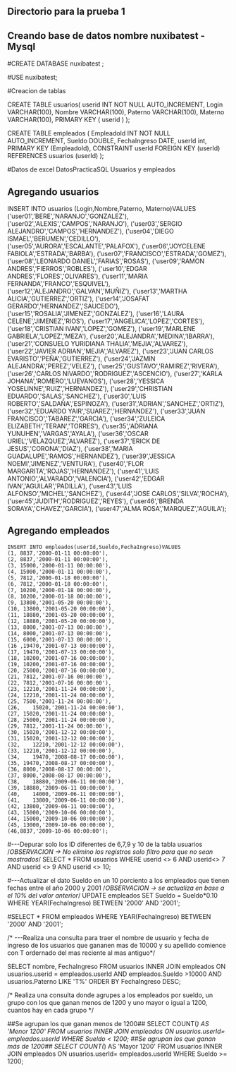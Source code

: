 ## Directorio para la prueba 1 ##


## Creando base de datos nombre nuxibatest - Mysql ##
#CREATE DATABASE nuxibatest ;

#USE nuxibatest;

#Creacion de tablas

CREATE TABLE usuarios(
   userid INT NOT NULL AUTO_INCREMENT,
   Login VARCHAR(100),
   Nombre VARCHAR(100),
   Paterno VARCHAR(100),
   Materno VARCHAR(100),
   PRIMARY KEY ( userid )
);

CREATE TABLE empleados (
    EmpleadoId INT NOT NULL AUTO_INCREMENT,
    Sueldo DOUBLE,
    FechaIngreso DATE,
	 userId int,
    PRIMARY KEY (EmpleadoId),
	 CONSTRAINT userId FOREIGN KEY (userId)
        REFERENCES usuarios (userId)
);

#Datos de excel DatosPracticaSQL Usuarios y empleados
## Agregando usuarios ##
INSERT INTO usuarios (Login,Nombre,Paterno, Materno)VALUES
    ('user01','BERE','NARANJO','GONZALEZ'),
    ('user02','ALEXIS','CAMPOS','NARANJO'),
    ('user03','SERGIO ALEJANDRO','CAMPOS','HERNANDEZ'),
    ('user04','DIEGO ISMAEL','BERUMEN','CEDILLO'),
    ('user05','AURORA','ESCALANTE','PALAFOX'),
    ('user06','JOYCELENE FABIOLA','ESTRADA','BARBA'),
    ('user07','FRANCISCO','ESTRADA','GOMEZ'),
    ('user08','LEONARDO DANIEL','FARIAS','ROSAS'),
    ('user09','RAMON ANDRES','FIERROS','ROBLES'),
    ('user10','EDGAR ANDRES','FLORES','OLIVARES'),
    ('user11','MARIA FERNANDA','FRANCO','ESQUIVEL'),
    ('user12','ALEJANDRO','GALVAN','MUÑIZ'),
    ('user13','MARTHA ALICIA','GUTIERREZ','ORTIZ'),
    ('user14','JOSAFAT GERARDO','HERNANDEZ','SAUCEDO'),
    ('user15','ROSALIA','JIMENEZ','GONZALEZ'),
    ('user16','LAURA CELENE','JIMENEZ','RIOS'),
    ('user17','ANGELICA','LOPEZ','CORTES'),
    ('user18','CRISTIAN IVAN','LOPEZ','GOMEZ'),
    ('user19','MARLENE GABRIELA','LOPEZ','MEZA'),
    ('user20','ALEJANDRA','MEDINA','IBARRA'),
    ('user21','CONSUELO YURIDIANA THALIA','MEJIA','ALVAREZ'),
    ('user22','JAVIER ADRIAN','MEJIA','ALVAREZ'),
    ('user23','JUAN CARLOS EVARISTO','PEÑA','GUTIERREZ'),
    ('user24','JAZMIN ALEJANDRA','PEREZ','VELEZ'),
    ('user25','GUSTAVO','RAMIREZ','RIVERA'),
    ('user26','CARLOS NIVARDO','RODRIGUEZ','ASCENCIO'),
    ('user27','KARLA JOHANA','ROMERO','LUEVANOS'),
    ('user28','YESSICA YOSELINNE','RUIZ','HERNANDEZ'),
    ('user29','CHRISTIAN EDUARDO','SALAS','SANCHEZ'),
    ('user30','LUIS ROBERTO','SALDAÑA','ESPINOZA'),
    ('user31','ADRIAN','SANCHEZ','ORTIZ'),
    ('user32','EDUARDO YAIR','SUAREZ','HERNANDEZ'),
    ('user33','JUAN FRANCISCO','TABAREZ','GARCIA'),
    ('user34','ZULEICA ELIZABETH','TERAN','TORRES'),
    ('user35','ADRIANA YUNUHEN','VARGAS','AYALA'),
    ('user36','OSCAR URIEL','VELAZQUEZ','ALVAREZ'),
    ('user37','ERICK DE JESUS','CORONA','DIAZ'),
    ('user38','MARIA GUADALUPE','RAMOS','HERNANDEZ'),
    ('user39','JESSICA NOEMI','JIMENEZ','VENTURA'),
    ('user40','FLOR MARGARITA','ROJAS','HERNANDEZ'),
    ('user41','LUIS ANTONIO','ALVARADO','VALENCIA'),
    ('user42','EDGAR IVAN','AGUILAR','PADILLA'),
    ('user43','LUIS ALFONSO','MICHEL','SANCHEZ'),
    ('user44','JOSE CARLOS','SILVA','ROCHA'),
    ('user45','JUDITH','RODRIGUEZ','REYES'),
    ('user46','BRENDA SORAYA','CHAVEZ','GARCIA'),
    ('user47','ALMA ROSA','MARQUEZ','AGUILA');
    
## Agregando empleados ##
    INSERT INTO empleados(userId,Sueldo,FechaIngreso)VALUES
    (1, 8837,'2000-01-11 00:00:00'),
    (2, 8837,'2000-01-11 00:00:00'),
    (3, 15000,'2000-01-11 00:00:00'),
    (4, 15000,'2000-01-11 00:00:00'),
    (5, 7812,'2000-01-18 00:00:00'),
    (6, 7812,'2000-01-18 00:00:00'),
    (7, 10200,'2000-01-18 00:00:00'),
    (8, 10200,'2000-01-18 00:00:00'),
    (9, 13800,'2001-05-20 00:00:00'),
    (10, 13800,'2001-05-20 00:00:00'),
    (11, 18880,'2001-05-20 00:00:00'),
    (12, 18880,'2001-05-20 00:00:00'),
    (13, 8000,'2001-07-13 00:00:00'),
    (14, 8000,'2001-07-13 00:00:00'),
    (15, 6000,'2001-07-13 00:00:00'),
    (16 ,19470,'2001-07-13 00:00:00'),
    (17, 19470,'2001-07-13 00:00:00'),
    (18, 10200,'2001-07-16 00:00:00'),
    (19, 10200,'2001-07-16 00:00:00'),
    (20, 25000,'2001-07-16 00:00:00'),
    (21, 7812,'2001-07-16 00:00:00'),
    (22, 7812,'2001-07-16 00:00:00'),
    (23, 12210,'2001-11-24 00:00:00'),
    (24, 12210,'2001-11-24 00:00:00'),
    (25, 7500,'2001-11-24 00:00:00'),
    (26,	15020,'2001-11-24 00:00:00'),
    (27, 15020,'2001-11-24 00:00:00'),
    (28, 25000,'2001-11-24 00:00:00'),
    (29, 7812,'2001-11-24 00:00:00'),
    (30, 15020,'2001-12-12 00:00:00'),
    (31, 15020,'2001-12-12 00:00:00'),
    (32,	12210,'2001-12-12 00:00:00'),
    (33, 12210,'2001-12-12 00:00:00'),
    (34,	19470,'2008-08-17 00:00:00'),
    (35, 19470,'2008-08-17 00:00:00'),
    (36, 8000,'2008-08-17 00:00:00'),
    (37, 8000,'2008-08-17 00:00:00'),
    (38,	18880,'2009-06-11 00:00:00'),
    (39, 18880,'2009-06-11 00:00:00'),
    (40,	14000,'2009-06-11 00:00:00'),
    (41,	13800,'2009-06-11 00:00:00'),
    (42, 13800,'2009-06-11 00:00:00'),
    (43, 15000,'2009-10-06 00:00:00'),
    (44, 15000,'2009-10-06 00:00:00'),
    (45, 13000,'2009-10-06 00:00:00'),
    (46,8837,'2009-10-06 00:00:00');
   
#---Depurar solo los ID diferentes de 6,7,9 y 10 de la tabla usuarios
/*OBSERVACION -> No elimino los registros solo filtro para que no sean mostrados*/
SELECT * FROM usuarios WHERE userid <> 6 AND userid<> 7 AND userid <> 9 AND userid <> 10;
    
#---Actualizar el dato Sueldo en un 10 porciento a los empleados que tienen fechas entre el año 2000 y 2001
/*OBSERVACION -> se actualiza en base a el 10% del valor anterior*/
UPDATE empleados
SET Sueldo = Sueldo*0.10 WHERE YEAR(FechaIngreso) BETWEEN '2000' AND '2001';

#SELECT * FROM empleados WHERE YEAR(FechaIngreso) BETWEEN '2000' AND '2001';

/* ---Realiza una consulta para traer el nombre de usuario y fecha de ingreso de los usuarios que
gananen mas de 10000 y su apellido comience con T ordernado del mas reciente al mas antiguo*/

SELECT nombre, FechaIngreso 
FROM usuarios
INNER JOIN empleados
ON usuarios.userid = empleados.userId
AND empleados.Sueldo >10000 AND usuarios.Paterno LIKE 'T%'
ORDER BY FechaIngreso DESC;

/*
Realiza una consulta donde agrupes a los empleados por sueldo, un grupo con los que ganan
menos de 1200 y uno mayor o igual a 1200, cuantos hay en cada grupo
*/

##Se agrupan los que ganan menos de 1200##
SELECT COUNT(*) AS 'Menor 1200'  FROM usuarios INNER JOIN empleados ON usuarios.userId= empleados.userId WHERE Sueldo < 1200;
##Se agrupan los que ganan más de 1200##
SELECT COUNT(*) AS 'Mayor 1200'  FROM usuarios INNER JOIN empleados ON usuarios.userId= empleados.userId WHERE Sueldo >= 1200;